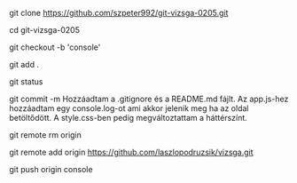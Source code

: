 git clone https://github.com/szpeter992/git-vizsga-0205.git

cd git-vizsga-0205

git checkout -b 'console'

git add . 

git status

git commit -m Hozzáadtam a .gitignore és a README.md fájlt. Az app.js-hez hozzáadtam egy console.log-ot ami akkor jelenik meg ha az oldal betöltődött. A style.css-ben pedig megváltoztattam a háttérszínt.

git remote rm origin

git remote add origin https://github.com/laszlopodruzsik/vizsga.git

git push origin console
